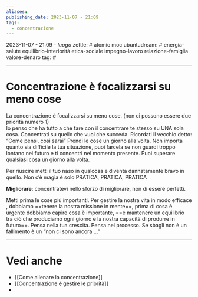 ```yaml
---
aliases: 
publishing_date: 2023-11-07 - 21:09
tags:
  - concentrazione
---
```

2023-11-07 - 21:09 - *luogo*
zettle: # atomic moc
ubuntudream: # energia-salute equilibrio-interiorità etica-sociale impegno-lavoro relazione-famiglia valore-denaro 
tag: #

---
# Concentrazione è focalizzarsi su meno cose

La concentrazione è focalizzarsi su meno cose. (non ci possono essere due priorità numero 1)                                                                        
Io penso che ha tutto a che fare con il concentrare te stesso su UNA sola cosa. 
Concentrati su quello che vuoi che succeda. Ricordati il vecchio detto: “Come pensi, cosi sarai”
Prendi le cose un giorno alla volta.
    Non importa quanto sia difficile la tua situazione, puoi farcela se non guardi troppo lontano nel futuro e ti concentri nel momento presente.
    Puoi superare qualsiasi cosa un giorno alla volta.
                                                                                    
Per riuscire metti il tuo naso in qualcosa e diventa dannatamente bravo in quello.
Non c’è magia è solo PRATICA, PRATICA, PRATICA

**Migliorare**: concentratevi nello sforzo di migliorare, non di essere perfetti.

Metti prima le cose più importanti. Per gestire la nostra vita in modo efficace , dobbiamo ==tenere la nostra missione in mente==, prima di cosa è urgente dobbiamo capire cosa è importante, ==e mantenere un equilibrio tra ciò che produciamo ogni giorno e la nostra capacità di produrre in futuro==. Pensa nella tua crescita. Pensa nel processo. Se sbagli non è un fallimento è un “non ci sono ancora …”



---
# Vedi anche
- [[Come allenare la concentrazione]]
- [[Concentrazione è gestire le priorità]]
- 